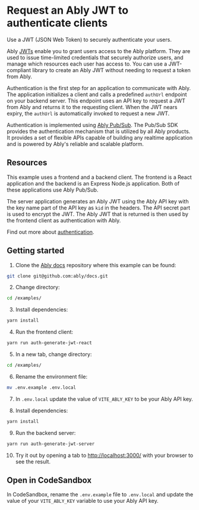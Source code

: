 # Request an Ably JWT to authenticate clients

Use a JWT (JSON Web Token) to securely authenticate your users.

Ably [JWTs](https://jwt.io/) enable you to grant users access to the Ably platform. They are used to issue time-limited credentials that securely authorize users, and manage which resources each user has access to. You can use a JWT-compliant library to create an Ably JWT without needing to request a token from Ably.

Authentication is the first step for an application to communicate with Ably. The application initializes a client and calls a predefined `authUrl` endpoint on your backend server. This endpoint uses an API key to request a JWT from Ably and returns it to the requesting client. When the JWT nears expiry, the `authUrl` is automatically invoked to request a new JWT.

Authentication is implemented using [Ably Pub/Sub](https://ably.com/docs/auth). The Pub/Sub SDK provides the authentication mechanism that is utilized by all Ably products. It provides a set of flexible APIs capable of building any realtime application and is powered by Ably's reliable and scalable platform.

## Resources

This example uses a frontend and a backend client. The frontend is a React application and the backend is an Express Node.js application. Both of these applications use Ably Pub/Sub.

The server application generates an Ably JWT using the Ably API key with the key name part of the API key as `kid` in the headers. The API secret part is used to encrypt the JWT. The Ably JWT that is returned is then used by the frontend client as authentication with Ably.

Find out more about [authentication](https://ably.com/docs/auth/token?lang=javascript#jwt).

## Getting started

1. Clone the [Ably docs](https://github.com/ably/docs) repository where this example can be found:

  ```sh
  git clone git@github.com:ably/docs.git
  ```

2. Change directory:

  ```sh
  cd /examples/
  ```

3. Install dependencies:

  ```sh
  yarn install
  ```

4. Run the frontend client:

  ```sh
  yarn run auth-generate-jwt-react
  ```

5. In a new tab, change directory:

  ```sh
  cd /examples/
  ```

6. Rename the environment file:

  ```sh
  mv .env.example .env.local
  ```

7. In `.env.local` update the value of `VITE_ABLY_KEY` to be your Ably API key.

8. Install dependencies:

  ```sh
  yarn install
  ```

9. Run the backend server:

  ```sh
  yarn run auth-generate-jwt-server
  ```

10. Try it out by opening a tab to [http://localhost:3000/](http://localhost:3000/) with your browser to see the result.

## Open in CodeSandbox

In CodeSandbox, rename the `.env.example` file to `.env.local` and update the value of your `VITE_ABLY_KEY` variable to use your Ably API key.

